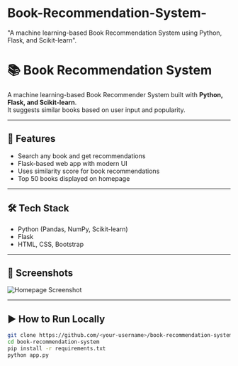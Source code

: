 # Book-Recommendation-System-
"A machine learning-based Book Recommendation System using Python, Flask, and Scikit-learn".


# 📚 Book Recommendation System

A machine learning-based Book Recommender System built with **Python, Flask, and Scikit-learn**.  
It suggests similar books based on user input and popularity.

---

## 🚀 Features
- Search any book and get recommendations
- Flask-based web app with modern UI
- Uses similarity score for book recommendations
- Top 50 books displayed on homepage

---

## 🛠️ Tech Stack
- Python (Pandas, NumPy, Scikit-learn)
- Flask
- HTML, CSS, Bootstrap

---

## 📸 Screenshots
![Homepage Screenshot](screenshot.png)

---

## ▶️ How to Run Locally
```bash
git clone https://github.com/<your-username>/book-recommendation-system.git
cd book-recommendation-system
pip install -r requirements.txt
python app.py
